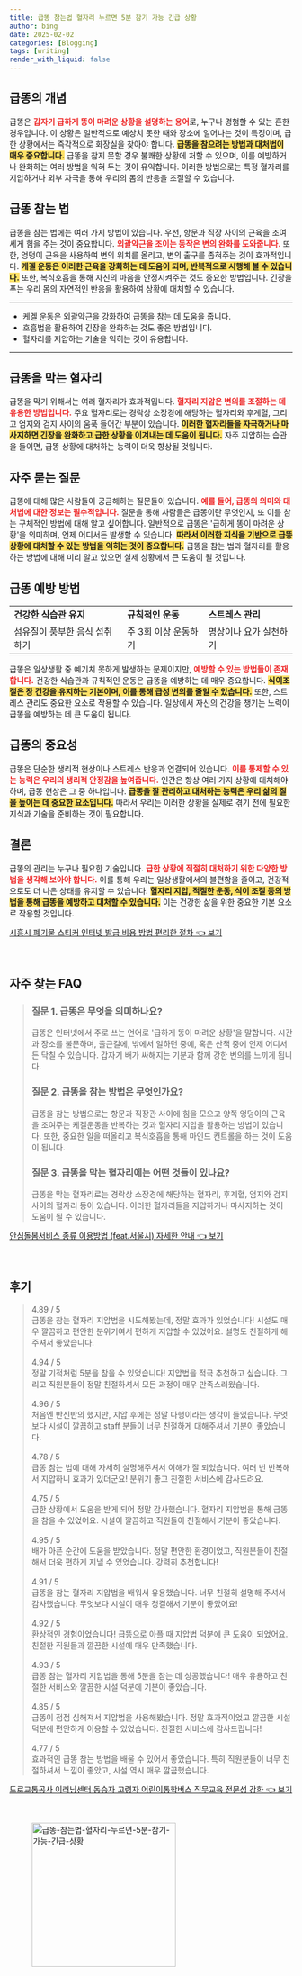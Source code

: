 ```yaml
---
title: 급똥 참는법 혈자리 누르면 5분 참기 가능 긴급 상황
author: bing
date: 2025-02-02
categories: [Blogging]
tags: [writing]
render_with_liquid: false
---
```



<h2 id='급똥의_개념'>급똥의 개념</h2>

<p>급똥은 <b><span style="color: #ee2323;">갑자기 급하게 똥이 마려운 상황을 설명하는 용어</span></b>로, 누구나 경험할 수 있는 흔한 경우입니다. 이 상황은 일반적으로 예상치 못한 때와 장소에 일어나는 것이 특징이며, 급한 상황에서는 즉각적으로 화장실을 찾아야 합니다. <b><span style="background-color: #ffe066;">급똥을 참으려는 방법과 대처법이 매우 중요합니다.</span></b> 급똥을 참지 못할 경우 불쾌한 상황에 처할 수 있으며, 이를 예방하거나 완화하는 여러 방법을 익혀 두는 것이 유익합니다. 이러한 방법으로는 특정 혈자리를 지압하거나 외부 자극을 통해 우리의 몸의 반응을 조절할 수 있습니다. </p>

<h2 id='급똥_참는_법'>급똥 참는 법</h2>

<p>급똥을 참는 법에는 여러 가지 방법이 있습니다. 우선, 항문과 직장 사이의 근육을 조여 세게 힘을 주는 것이 중요합니다. <b><span style="color: #ee2323;">외괄약근을 조이는 동작은 변의 완화를 도와줍니다.</span></b> 또한, 엉덩이 근육을 사용하여 변의 위치를 올리고, 변의 출구를 좁혀주는 것이 효과적입니다. <b><span style="background-color: #ffe066;">케겔 운동은 이러한 근육을 강화하는 데 도움이 되며, 반복적으로 시행해 볼 수 있습니다.</span></b> 또한, 복식호흡을 통해 자신의 마음을 안정시켜주는 것도 중요한 방법입니다. 긴장을 푸는 우리 몸의 자연적인 반응을 활용하여 상황에 대처할 수 있습니다.</p>

<hr />

<ul>
    <li>케겔 운동은 외괄약근을 강화하여 급똥을 참는 데 도움을 줍니다.</li>
    <li>호흡법을 활용하여 긴장을 완화하는 것도 좋은 방법입니다.</li>
    <li>혈자리를 지압하는 기술을 익히는 것이 유용합니다.</li>
</ul>

<hr />

<h2 id='급똥을_막는_혈자리'>급똥을 막는 혈자리</h2>

<p>급똥을 막기 위해서는 여러 혈자리가 효과적입니다. <b><span style="color: #ee2323;">혈자리 지압은 변의를 조절하는 데 유용한 방법입니다.</span></b> 주요 혈자리로는 경락상 소장경에 해당하는 혈자리와 후계혈, 그리고 엄지와 검지 사이의 움푹 들어간 부분이 있습니다. <b><span style="background-color: #ffe066;">이러한 혈자리들을 자극하거나 마사지하면 긴장을 완화하고 급한 상황을 이겨내는 데 도움이 됩니다.</span></b> 자주 지압하는 습관을 들이면, 급똥 상황에 대처하는 능력이 더욱 향상될 것입니다.</p>

<h2 id='자주_묻는_질문'>자주 묻는 질문</h2>

<p>급똥에 대해 많은 사람들이 궁금해하는 질문들이 있습니다. <b><span style="color: #ee2323;">예를 들어, 급똥의 의미와 대처법에 대한 정보는 필수적입니다.</span></b> 질문을 통해 사람들은 급똥이란 무엇인지, 또 이를 참는 구체적인 방법에 대해 알고 싶어합니다. 일반적으로 급똥은 '급하게 똥이 마려운 상황'을 의미하며, 언제 어디서든 발생할 수 있습니다. <b><span style="background-color: #ffe066;">따라서 이러한 지식을 기반으로 급똥 상황에 대처할 수 있는 방법을 익히는 것이 중요합니다.</span></b> 급똥을 참는 법과 혈자리를 활용하는 방법에 대해 미리 알고 있으면 실제 상황에서 큰 도움이 될 것입니다.</p>

<h2 id='급똥_예방_방법'>급똥 예방 방법</h2>

<table>
    <tr>
        <td><b>건강한 식습관 유지</b></td>
        <td><b>규칙적인 운동</b></td>
        <td><b>스트레스 관리</b></td>
    </tr>
    <tr>
        <td>섬유질이 풍부한 음식 섭취하기</td>
        <td>주 3회 이상 운동하기</td>
        <td>명상이나 요가 실천하기</td>
    </tr>
</table>

<p>급똥은 일상생활 중 예기치 못하게 발생하는 문제이지만, <b><span style="color: #ee2323;">예방할 수 있는 방법들이 존재합니다.</span></b> 건강한 식습관과 규칙적인 운동은 급똥을 예방하는 데 매우 중요합니다. <b><span style="background-color: #ffe066;">식이조절은 장 건강을 유지하는 기본이며, 이를 통해 급성 변의를 줄일 수 있습니다.</span></b> 또한, 스트레스 관리도 중요한 요소로 작용할 수 있습니다. 일상에서 자신의 건강을 챙기는 노력이 급똥을 예방하는 데 큰 도움이 됩니다.</p>

<h2 id='급똥의_중요성'>급똥의 중요성</h2>

<p>급똥은 단순한 생리적 현상이나 스트레스 반응과 연결되어 있습니다. <b><span style="color: #ee2323;">이를 통제할 수 있는 능력은 우리의 생리적 안정감을 높여줍니다.</span></b> 인간은 항상 여러 가지 상황에 대처해야 하며, 급똥 현상은 그 중 하나입니다. <b><span style="background-color: #ffe066;">급똥을 잘 관리하고 대처하는 능력은 우리 삶의 질을 높이는 데 중요한 요소입니다.</span></b> 따라서 우리는 이러한 상황을 실제로 겪기 전에 필요한 지식과 기술을 준비하는 것이 필요합니다.</p>

<h2 id='결론'>결론</h2>

<p>급똥의 관리는 누구나 필요한 기술입니다. <b><span style="color: #ee2323;">급한 상황에 적절히 대처하기 위한 다양한 방법을 생각해 보아야 합니다.</span></b> 이를 통해 우리는 일상생활에서의 불편함을 줄이고, 건강적으로도 더 나은 상태를 유지할 수 있습니다. <b><span style="background-color: #ffe066;">혈자리 지압, 적절한 운동, 식이 조절 등의 방법을 통해 급똥을 예방하고 대처할 수 있습니다.</span></b> 이는 건강한 삶을 위한 중요한 기본 요소로 작용할 것입니다.</p>


<p><a class="click-button" title="시흥시 폐기물 스티커 인터넷 발급 비용 방법 편리한 절차" href="https://yellowplanner.github.io/posts/%EC%8B%9C%ED%9D%A5%EC%8B%9C-%ED%8F%90%EA%B8%B0%EB%AC%BC-%EC%8A%A4%ED%8B%B0%EC%BB%A4-%EC%9D%B8%ED%84%B0%EB%84%B7-%EB%B0%9C%EA%B8%89-%EB%B9%84%EC%9A%A9-%EB%B0%A9%EB%B2%95-%ED%8E%B8%EB%A6%AC%ED%95%9C-%EC%A0%88%EC%B0%A8/" rel="dofollow">시흥시 폐기물 스티커 인터넷 발급 비용 방법 편리한 절차 👈 보기</a></p><br>
<h2 id='자주_찾는_FAQ'>자주 찾는 FAQ</h2>
<div itemscope="" itemtype="https://schema.org/FAQPage"> 
<blockquote> 
<div itemscope="" itemprop="mainEntity" itemtype="https://schema.org/Question"> 
<h3 itemprop="name">질문 1. 급똥은 무엇을 의미하나요?</h3> 
<div itemscope="" itemprop="acceptedAnswer" itemtype="https://schema.org/Answer"> 
<span itemprop="text"> 
<p>급똥은 인터넷에서 주로 쓰는 언어로 '급하게 똥이 마려운 상황'을 말합니다. 시간과 장소를 불문하며, 출근길에, 밖에서 일하던 중에, 혹은 산책 중에 언제 어디서든 닥칠 수 있습니다. 갑자기 배가 싸해지는 기분과 함께 강한 변의를 느끼게 됩니다.</p> 
</span> 
</div> 
</div> 

<div itemscope="" itemprop="mainEntity" itemtype="https://schema.org/Question"> 
<h3 itemprop="name">질문 2. 급똥을 참는 방법은 무엇인가요?</h3> 
<div itemscope="" itemprop="acceptedAnswer" itemtype="https://schema.org/Answer"> 
<span itemprop="text"> 
<p>급똥을 참는 방법으로는 항문과 직장관 사이에 힘을 모으고 양쪽 엉덩이의 근육을 조여주는 케겔운동을 반복하는 것과 혈자리 지압을 활용하는 방법이 있습니다. 또한, 중요한 일을 떠올리고 복식호흡을 통해 마인드 컨트롤을 하는 것이 도움이 됩니다.</p> 
</span> 
</div> 
</div> 

<div itemscope="" itemprop="mainEntity" itemtype="https://schema.org/Question"> 
<h3 itemprop="name">질문 3. 급똥을 막는 혈자리에는 어떤 것들이 있나요?</h3> 
<div itemscope="" itemprop="acceptedAnswer" itemtype="https://schema.org/Answer"> 
<span itemprop="text"> 
<p>급똥을 막는 혈자리로는 경락상 소장경에 해당하는 혈자리, 후계혈, 엄지와 검지 사이의 혈자리 등이 있습니다. 이러한 혈자리들을 지압하거나 마사지하는 것이 도움이 될 수 있습니다.</p> 
</span> 
</div> 
</div> 
</blockquote> 
</div>
<p><a class="click-button" title="안심돌봄서비스 종류 이용방법 (feat.서울시) 자세한 안내" href="https://yellowplanner.github.io/posts/%EC%95%88%EC%8B%AC%EB%8F%8C%EB%B4%84%EC%84%9C%EB%B9%84%EC%8A%A4-%EC%A2%85%EB%A5%98-%EC%9D%B4%EC%9A%A9%EB%B0%A9%EB%B2%95-(feat.%EC%84%9C%EC%9A%B8%EC%8B%9C)-%EC%9E%90%EC%84%B8%ED%95%9C-%EC%95%88%EB%82%B4/" rel="dofollow">안심돌봄서비스 종류 이용방법 (feat.서울시) 자세한 안내 👈 보기</a></p><br>
<h2 id='후기'>후기</h2>
<div itemscope itemtype="https://schema.org/Product">
  <blockquote>
  <div itemprop="review" itemscope itemtype="https://schema.org/Review">
      <div itemprop="reviewRating" itemscope itemtype="https://schema.org/Rating"> <span itemprop="ratingValue">4.89</span> / <span itemprop="bestRating">5</span> </div>
      <span itemprop="reviewBody">급똥을 참는 혈자리 지압법을 시도해봤는데, 정말 효과가 있었습니다! 시설도 매우 깔끔하고 편안한 분위기여서 편하게 지압할 수 있었어요. 설명도 친절하게 해주셔서 좋았습니다.</span>
  </div>
  <br>
  <div itemprop="review" itemscope itemtype="https://schema.org/Review">
      <div itemprop="reviewRating" itemscope itemtype="https://schema.org/Rating"> <span itemprop="ratingValue">4.94</span> / <span itemprop="bestRating">5</span> </div>
      <span itemprop="reviewBody">정말 기적처럼 5분을 참을 수 있었습니다! 지압법을 적극 추천하고 싶습니다. 그리고 직원분들이 정말 친절하셔서 모든 과정이 매우 만족스러웠습니다.</span>
  </div>
  <br>
  <div itemprop="review" itemscope itemtype="https://schema.org/Review">
      <div itemprop="reviewRating" itemscope itemtype="https://schema.org/Rating"> <span itemprop="ratingValue">4.96</span> / <span itemprop="bestRating">5</span> </div>
      <span itemprop="reviewBody">처음엔 반신반의 했지만, 지압 후에는 정말 다행이라는 생각이 들었습니다. 무엇보다 시설이 깔끔하고 staff 분들이 너무 친절하게 대해주셔서 기분이 좋았습니다.</span>
  </div>
  <br>
  <div itemprop="review" itemscope itemtype="https://schema.org/Review">
      <div itemprop="reviewRating" itemscope itemtype="https://schema.org/Rating"> <span itemprop="ratingValue">4.78</span> / <span itemprop="bestRating">5</span> </div>
      <span itemprop="reviewBody">급똥 참는 법에 대해 자세히 설명해주셔서 이해가 잘 되었습니다. 여러 번 반복해서 지압하니 효과가 있더군요! 분위기 좋고 친절한 서비스에 감사드려요.</span>
  </div>
  <br>
  <div itemprop="review" itemscope itemtype="https://schema.org/Review">
      <div itemprop="reviewRating" itemscope itemtype="https://schema.org/Rating"> <span itemprop="ratingValue">4.75</span> / <span itemprop="bestRating">5</span> </div>
      <span itemprop="reviewBody">급한 상황에서 도움을 받게 되어 정말 감사했습니다. 혈자리 지압법을 통해 급똥을 참을 수 있었어요. 시설이 깔끔하고 직원들이 친절해서 기분이 좋았습니다.</span>
  </div>
  <br>
  <div itemprop="review" itemscope itemtype="https://schema.org/Review">
      <div itemprop="reviewRating" itemscope itemtype="https://schema.org/Rating"> <span itemprop="ratingValue">4.95</span> / <span itemprop="bestRating">5</span> </div>
      <span itemprop="reviewBody">배가 아픈 순간에 도움을 받았습니다. 정말 편안한 환경이었고, 직원분들이 친절해서 더욱 편하게 지낼 수 있었습니다. 강력히 추천합니다!</span>
  </div>
  <br>
  <div itemprop="review" itemscope itemtype="https://schema.org/Review">
      <div itemprop="reviewRating" itemscope itemtype="https://schema.org/Rating"> <span itemprop="ratingValue">4.91</span> / <span itemprop="bestRating">5</span> </div>
      <span itemprop="reviewBody">급똥을 참는 혈자리 지압법을 배워서 유용했습니다. 너무 친절히 설명해 주셔서 감사했습니다. 무엇보다 시설이 매우 청결해서 기분이 좋았어요!</span>
  </div>
  <br>
  <div itemprop="review" itemscope itemtype="https://schema.org/Review">
      <div itemprop="reviewRating" itemscope itemtype="https://schema.org/Rating"> <span itemprop="ratingValue">4.92</span> / <span itemprop="bestRating">5</span> </div>
      <span itemprop="reviewBody">환상적인 경험이었습니다! 급똥으로 아플 때 지압법 덕분에 큰 도움이 되었어요. 친절한 직원들과 깔끔한 시설에 매우 만족했습니다.</span>
  </div>
  <br>
  <div itemprop="review" itemscope itemtype="https://schema.org/Review">
      <div itemprop="reviewRating" itemscope itemtype="https://schema.org/Rating"> <span itemprop="ratingValue">4.93</span> / <span itemprop="bestRating">5</span> </div>
      <span itemprop="reviewBody">급똥 참는 혈자리 지압법을 통해 5분을 참는 데 성공했습니다! 매우 유용하고 친절한 서비스와 깔끔한 시설 덕분에 기분이 좋았습니다.</span>
  </div>
  <br>
  <div itemprop="review" itemscope itemtype="https://schema.org/Review">
      <div itemprop="reviewRating" itemscope itemtype="https://schema.org/Rating"> <span itemprop="ratingValue">4.85</span> / <span itemprop="bestRating">5</span> </div>
      <span itemprop="reviewBody">급똥이 점점 심해져서 지압법을 사용해봤습니다. 정말 효과적이었고 깔끔한 시설 덕분에 편안하게 이용할 수 있었습니다. 친절한 서비스에 감사드립니다!</span>
  </div>
  <br>
  <div itemprop="review" itemscope itemtype="https://schema.org/Review">
      <div itemprop="reviewRating" itemscope itemtype="https://schema.org/Rating"> <span itemprop="ratingValue">4.77</span> / <span itemprop="bestRating">5</span> </div>
      <span itemprop="reviewBody">효과적인 급똥 참는 방법을 배울 수 있어서 좋았습니다. 특히 직원분들이 너무 친절하셔서 느낌이 좋았고, 시설 역시 매우 깔끔했습니다.</span>
  </div>
  </blockquote>
</div>
<p><a class="click-button" title="도로교통공사 이러닝센터 동승자 고령자 어린이통학버스 직무교육 전문성 강화" href="https://yellowplanner.github.io/posts/%EB%8F%84%EB%A1%9C%EA%B5%90%ED%86%B5%EA%B3%B5%EC%82%AC-%EC%9D%B4%EB%9F%AC%EB%8B%9D%EC%84%BC%ED%84%B0-%EB%8F%99%EC%8A%B9%EC%9E%90-%EA%B3%A0%EB%A0%B9%EC%9E%90-%EC%96%B4%EB%A6%B0%EC%9D%B4%ED%86%B5%ED%95%99%EB%B2%84%EC%8A%A4-%EC%A7%81%EB%AC%B4%EA%B5%90%EC%9C%A1-%EC%A0%84%EB%AC%B8%EC%84%B1-%EA%B0%95%ED%99%94/" rel="dofollow">도로교통공사 이러닝센터 동승자 고령자 어린이통학버스 직무교육 전문성 강화 👈 보기</a></p><br>
<figure class="image"><img src="https://yellowplanner.github.io/assets/img/thumbnail/급똥-참는법-혈자리-누르면-5분-참기-가능-긴급-상황.webp" alt="급똥-참는법-혈자리-누르면-5분-참기-가능-긴급-상황" width="256" height="256"></figure>